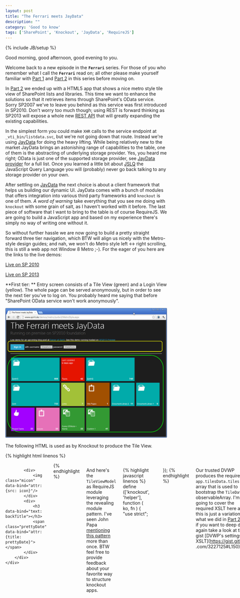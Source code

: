 ```yaml
---
layout: post
title: "The Ferrari meets JayData"
description: ""
category: 'Good to know'
tags: ['SharePoint', 'Knockout', 'JayData', 'RequireJS']
---
```

{% include JB/setup %}


Good morning, good afternoon, good evening to you.


Welcome back to a new episode in the **`Ferrari`** series. For
those of you who remember what I call the **`Ferrari`** read on; all other please make yourself familiar with
[Part 1] and [Part 2] in this series before moving on.

In [Part 2] we
ended up with a HTML5 app that shows a nice metro style tile view of SharePoint lists and libraries. This time we want
to enhance the solutions  so that it retrieves items through SharePoint's OData service. Sorry SP2007 we've to leave
you behind as this service was first introduced in
SP2010. Don't worry too much though; using REST is forward thinking as SP2013
 will expose a whole new [REST API] that will
 greatly expanding the existing capabilities.

In the simplest form you could make `XHR` calls to the service endpoint at `_vti_bin/listdata.svc`,
but we're not going down that route.
Instead we're using [JayData] for doing the heavy lifting. While being relatively new to the market JayData brings an
astonishing range of capabilities to the
table, one of them is the abstracting of underlying storage provider. Yes, you heard me right;
OData is just one of the supported storage provider, see [JayData provider] for a full list.
Once you learned a little bit about [JSLQ] the JavaScript Query Language you will (probably) never go back talking to
 any storage provider on your own.

After settling on [JayData] the next choice is about a client framework that helps us building our dynamic UI.
JayData comes with a bunch of modules that offers integration into various third party frameworks and `knockout` is one of them.
*A word of warning* take everything that you see me doing with `knockout` with some grain of salt,
as I haven't worked with it before.
The last piece of software that I want to bring to
the table is of course RequireJS. We are going to build a JavaScript app and based on my experience there's simply
no way of writing one without it.

So without further hassle  we are now going to build a pretty straight forward three tier navigation,
which BTW will align us nicely with the Metro-style design guides; and nah, we won't do Metro style left <-> right
scrolling, this is still a web app not Window 8 Metro ;-). For the eager of you here are the links to the live demos:


[Live on SP 2010 ](http://www.spirit.de/demos/metro/zurbv3/MetroStyle.aspx)

[Live on SP 2013 ](https://spirit2013preview-public.sharepoint.com/zurbv3/MetroStyle.aspx)

**First tier: ** Entry screen consists of a Tile View (green) and a Login View (yellow). The whole page can be
served anonymously, but in order to see the next tier you've to log on. You probably heard me saying that before "SharePoint
 OData service won't work anonymously".

![Tile View](/img/2012-08-01-TileView.jpg)

The following HTML is used as by Knockout to produce the Tile View.

{% highlight html linenos %}
<div class="row" id="tileVM">
    <div class="twelve columns tiles"
         data-bind="foreach: TileData, updateTilesOnce: true">
        <div class="live-tile" data-stops="100%" data-speed="750" data-delay="-1"
             data-bind="class: color + ' ' + size,
                        attr: {'data-mode': mode ? mode : '', 'data-direction': direction} ,
                        click: $root.goToDetail">
            <span class="tile-title" data-bind="text: title"></span>
            <span class="badge" data-bind="text: count"></span>

            <div>
                <img class="micon" data-bind="attr: {src: icon}"/>
            </div>
            <div>
                <h3 data-bind="text: backTitle"></h3>
                <span class="prettyDate" data-bind="attr: {title: prettyDate}"></span>
            </div>
        </div>
    </div>
</div>
{% endhighlight %}


And here's the `TileViewModel` as RequireJS module leveraging the revealing module pattern. I've seen John Papa
[mentioning this pattern](http://johnpapa.net/spapost2) more than once. BTW feel free to provide feedback about
your favorite way to structure knockout apps.

{% highlight javascript linenos %}
define (['knockout', 'helper'], function ( ko, fn ) {
    "use strict";

    return function () {
        // ko observables
        var userId = ko.observable ().subscribeTo ('userId'),
            selectedList = ko.observable ().subscribeTo ('selectedList'),
            TileData = ko.observableArray ([]),
        // functions
            goToDetail;

        // end of var declaration

        goToDetail = function ( tile, event ) {
            if ( userId () !== 'anonymous' ) {

                selectedList (fn.cleanup (tile.title));
                location.hash = '/view/' + selectedList ();
            }
            else {
                alert (' Make sure to log on.');
            }
        };

        // Bootstrap
        TileData (app.tilesData.tiles.tile);


        // Return public methods
        return{
            userId : userId,
            TileData : TileData,
            goToDetail : goToDetail
        };
    };
});
{% endhighlight %}

Our trusted DVWP produces the required `app.tilesData.tiles.tile` array that is used to bootstrap the `TileData`
observableArray. I'm not going to cover the required XSLT here as this is just a variation what we did in [Part 2],
but if you want to deep dive again take a look at this gist [DVWP's settings and XSLT](https://gist.github
.com/3227125#L150).

Here's the HTML for the login area and the related LogonViewModel.

{% highlight html linenos %}
 <div id="logonVM">
    <div data-bind="visible: userId() !== 'anonymous' " style="display: none;">
        You're logged on as: <span class="success label" data-bind="text: userId"></span>
    </div>
    <div data-bind="visible: userId() === 'anonymous' " style="display: none;">
        <a href="#" data-bind="attr: {href: loginURL}" class="button"> Sign
            in</a>
        with username: <span class="secondary label">ODataDemo</span> password: <span class="secondary label">OData!Demo</span>
    </div>
</div>
{% endhighlight %}


{% highlight javascript linenos %}
define (['knockout'], function ( ko ) {
    "use strict";

    return function () {
        var userId = ko.observable (app.configMap.userId).publishOn ('userId'),
            loginURL;

        loginURL = ko.computed (function () {
            return '../_layouts/Authenticate.aspx?Source=' + encodeURIComponent (location.pathname) + location.hash;
        });

        // Return public methods
        return {
            userId : userId,
            loginURL : loginURL
        }
    }
});
{% endhighlight %}


**Second tier: ** The Login View (yellow) will show your username once you're logged in and by clicking on one of the
tiles you'll see 10 items of the chosen list or library. Bear in mind that this is a demo, but adding paging,
sorting and filtering per data source **in the UI** would be a pretty straight forward as they are already
implemented in the ListingViewModel.

![Listing View](/img/2012-08-01-ListingView.jpg)

**Third tier: ** By clicking on one of the level 2 tiles you'll see the full detail information on the right. One of
the benefits of working with OData is that is allows you to get multiple related information in single call,
which greatly simplifies your life as client side app developer.

From the [OData website](http://www.odata.org/documentation/uri-conventions/#ExpandSystemQueryOption)

> A URI with a $expand System Query Option indicates that Entries associated with the Entry or Collection of Entries
> identified by the Resource Path section of the URI must be represented inline (i.e. eagerly loaded). For example,
> if you want to identify a category and its products, you could use two URIs (and execute two requests),
> one for /Categories(1) and one for /Categories(1)/Products. The '$expand' option allows you to identify related
> Entries with a single URI such that a graph of Entries could be retrieved with a single HTTP request.



![Detail View](/img/2012-08-01-DetailView.jpg)

For this demo I haven't separated the Listing and the Detail view and the Detail view is just an un-styled list of
properties for the current item.
For a larger application it would probably make sense to separate the views and work the detail view a little bit
 out `;-)`.

To see the full html and JS that is involved take  a look at [this gist](https://gist.github.com/3227125),
I'm going to concentrate on the parts that deal with the JayData configuration here.

But before we can do that, we need to take quick look how all the various VMs are integrated by RequireJS. As in
almost every standard
RequireJS app there's a `main.js` file that allows you to configure various aspects and then kick off your app.

{% highlight javascript linenos %}
require.config({
   //By default load any module IDs from js/lib
    baseUrl : 'libs',
    paths : {
       // Try loading from CDN first
       ...

require(['app'], function (app) {
    // we can safely kick of the app even before document.ready
    app.init();
});
{% endhighlight %}

Within app.js we define dependencies on the various VMs that you've seen earlier and within the `init` method we use
`ko.applyBindings()` to bind them to the corresponding element in the DOM. As said I'm new to knockout,
so I leave to the experts if that's a recommend pattern or not.  At least it's working,
so it can't be totally wrong ;-).
  Path.js is used as a light alternative to sammy.js in order to setup some URL rules. As you can see Ryan Niemeyer's
  excellent [postbox] -a native ko pubsub sytem- is used to notify subscribers whenever changes occur.

[postbox]: http://www.knockmeout.net/2012/05/using-ko-native-pubsub.html

{% highlight javascript linenos %}
define (['jquery', 'knockout', 'LogonVM', 'TileVM', 'ListingVM', 'postbox', 'path', 'appData', 'kocBH' ],
    function ( $, ko, LogonVM, TileVM, ListingVM, postbox ) {
        "use strict";

        var init = function () {

            // Exposing ko as global
            window.ko = window.ko || ko;
            var $tileContainer = $ ('#tileVM');

            // Configuring JayData to use current site's Odata service
            app.context = new app.MetroStyleDataContext ({ name : 'oData', oDataServiceHost : '../_vti_bin/listdata.svc' });

            // binding ko to the appropriate container
            ko.applyBindings (new TileVM (), document.getElementById ('tileVM'));
            ko.applyBindings (new LogonVM (), document.getElementById ('logonVM'));
            ko.applyBindings (new ListingVM (), document.getElementById ('listingVM'));

            // Client-side routes. Path exposed as global via shim configuration
            function toggleTiles() {
                var isVisible = $tileContainer.css ('display') === 'block';
                isVisible ? $tileContainer.slideUp (300) : $tileContainer.slideDown (300);
            }

            Path.map ("#/view/:list").to (function () {
                postbox.publish ('selectedList', this.params.list);
            }).enter (toggleTiles);

            Path.map ("(#)").to (function () {
                postbox.publish ('selectedList', '');
            }).enter (toggleTiles);

            Path.listen ();
        };

        return {
            init : init
        }

    });
{% endhighlight %}


Boy, Rainer! All those talk about RequireJS and knockout basics. I'm already familiar with it,
so where's the beef? You promised to tell us about JayData, didn't you?

Yes I did and here you go.

**Part 1**: Retrieving ListingView date via OData service.

{% highlight javascript linenos %}
 postbox.subscribe ("selectedList", function ( newValue ) {
    if ( app.configMap.userId === 'anonymous' ) {
        return alert ('Make sure to log on.');
    }
    if ( newValue !== '' ) {
        // Clean out existing itemDetail
        itemDetail ([]);
        var base = app.context[newValue],
            myBase = _.extend ({}, base),
            sortExp = 'it.' + orderBy ();

        if ( orderAsc () ) {
            _.extend (myBase, myBase.orderBy (sortExp));
        }
        else {
            _.extend (myBase, myBase.orderByDescending (sortExp));
        }
        _.each (includeArray (), function ( inc ) {
            _.extend (myBase, myBase.include (inc));
        });
        myBase.map (chooseMap (newValue))
            .take (take ())
            .toArray (allItems);
    }
    else {
        // Clean out existing allItems
        allItems ([]);
        // Clean out existing itemDetail
        itemDetail ([]);
    }
});
{% endhighlight %}

Within ListingViewModel.js you find the above  `postbox.subscriber` that listen to any change in the
`selectedList` channel. After checking if there's a non empty value and that the user is already logged in [JayData]
takes over.

1. `app.context` knows about all lists and libraries, so here we use `base` to select a specific one
`var base = app.context[newValue]`

2. `orderBy()` or `orderByDescending()` are using the default sorting criteria . This can be modified during
runtime by updating the `OrderAsc` and `OrderBy` observables.

 3. `include()` in OData terms maps to the OData `$expand` verb. Default settings here are `CreatedBy` and
 `ModifiedBy`. There's a `includeArray()` observabelArray that is used to store the ones you're interested in.

 4. `map()` mapping or projection is another important feature that allows you to select specific fields instead
 of retrieving all information. The [`chooseMap()` method](https://gist.github.com/3237820#L43) is used to
 retrieve a small set of fields based on
 their availability e.g. `Title` vs. `Name` vs `URL`.

5. `take()` allows you to restrict the number of items returned by the system. Again a observable is used to store
the default.

6. `toArray()` and finally this method is used to update the `allItems` observableArray. For those of you that are
curious how that works under the cover, take a look at the [following blog post](http://jaydata
 .org/blog/how-to-use-jaydata-with-knockoutjs).

**Part 2**: Retrieving the Detail View data for a selected item.

{% highlight javascript linenos %}
 showDetails = function (currItem) {
    var currentList = selectedList();

    app.context[currentList]
        .single(function (item) {
            return item.Id == this.Id
        },
        {Id : currItem.Id},
        function (item) {
            var keyValue = [];
            _.each(item.toJSON(), function (val, key) {
                keyValue.push({"key" : key, "val" : val});
            });
            itemDetail([]);
            ko.utils.arrayPushAll(itemDetail(), keyValue);
            itemDetail.valueHasMutated();
        });
};
{% endhighlight %}

Come on, that's almost too easy isn't it? This time we're using [JSLQ]\`s `.single` method to retrieve ONE item based
 on a unique criteria, here the `currItem.Id`. Whenever the system returns the information it's converted to JSON.
 Underscore's  `each` method allows us to push the returned key/value pairs into the
 keyValue array. Whenever done we use `ko.utils.arrayPushAll` to update the `itemDetails()` observable and
 `valueHasMutated()` to notify it about the changes.


As you can see, we haven't dealt a bit with the native OData protocol and when you take a look at what's going over
the wire you'll be surprised how complex it can get. But luckily that is of no concern for us any longer as we only
have to deal with [JSLQ].

That's it for today, but before you ask I wanna cover two questions that I feel coming up:

Would you choose JayData for another project?

That's a clear YES. JayData is something that's better than sliced bread. Luckily it's already invented.

Would you choose knockout for another project?

Yes... most likely. After reading some of the stuff over at the [knockout site](http://knockoutjs.com/) itself,
but more
important over at [Ryan Niemeyer's blog](http://www.knockmeout.net/), I found it pretty straight forward to work with.
 By being the only overall framework that JayData supports as
module at the moment, it's the natural choice for the time being. With that said,
there are already Sencha and Titanium modules out there, so maybe there's a JayData backbone module one day... at
that point feel free to ask me that question again.

One last thing, you can find the code for the 2010 demo site on [github](https://github
.com/RainerAtSpirit/FerrariMeetsJayData).
You have to update the appdata.js in order to work in your environment. Checkout
[this post](http://localhost:4000/2012/07/13/metro-javascript-app---strongly-typed/) that guides you through the
required steps with `JaySvcUtil`.

[Part 1]: http://rainerat.spirit.de/2012/07/15/sharepoint-dvwp-from-workhorse-to-ferrari-in-7-steps/
[Part 2]: http://rainerat.spirit.de/2012/07/20/the-sharepoint-dvwp-in-ferrari-mode-strikes-again/
[REST API]: http://msdn.microsoft.com/en-us/library/fp142385(v=office.15).aspx
[JayData]: http://jaydata.org
[JayData provider]: http://jaydata.org/providers
[JSLQ]: http://jaydata.org/blog/javascript-language-query-jslq-101